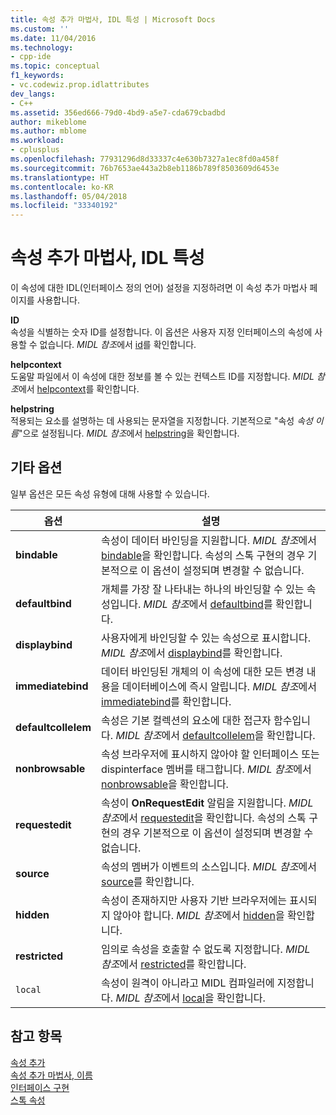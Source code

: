 ```yaml
---
title: 속성 추가 마법사, IDL 특성 | Microsoft Docs
ms.custom: ''
ms.date: 11/04/2016
ms.technology:
- cpp-ide
ms.topic: conceptual
f1_keywords:
- vc.codewiz.prop.idlattributes
dev_langs:
- C++
ms.assetid: 356ed666-79d0-4bd9-a5e7-cda679cbadbd
author: mikeblome
ms.author: mblome
ms.workload:
- cplusplus
ms.openlocfilehash: 77931296d8d33337c4e630b7327a1ec8fd0a458f
ms.sourcegitcommit: 76b7653ae443a2b8eb1186b789f8503609d6453e
ms.translationtype: HT
ms.contentlocale: ko-KR
ms.lasthandoff: 05/04/2018
ms.locfileid: "33340192"
---
```

# <a name="idl-attributes-add-property-wizard"></a>속성 추가 마법사, IDL 특성
이 속성에 대한 IDL(인터페이스 정의 언어) 설정을 지정하려면 이 속성 추가 마법사 페이지를 사용합니다.  
  
 **ID**  
 속성을 식별하는 숫자 ID를 설정합니다. 이 옵션은 사용자 지정 인터페이스의 속성에 사용할 수 없습니다. *MIDL 참조*에서 [id](http://msdn.microsoft.com/library/windows/desktop/aa367040)를 확인합니다.  
  
 **helpcontext**  
 도움말 파일에서 이 속성에 대한 정보를 볼 수 있는 컨텍스트 ID를 지정합니다. *MIDL 참조*에서 [helpcontext](http://msdn.microsoft.com/library/windows/desktop/aa366851)를 확인합니다.  
  
 **helpstring**  
 적용되는 요소를 설명하는 데 사용되는 문자열을 지정합니다. 기본적으로 "속성 *속성 이름*"으로 설정됩니다. *MIDL 참조*에서 [helpstring](http://msdn.microsoft.com/library/windows/desktop/aa366856)을 확인합니다.  
  
## <a name="other-options"></a>기타 옵션  
 일부 옵션은 모든 속성 유형에 대해 사용할 수 있습니다.  
  
|옵션|설명|  
|------------|-----------------|  
|**bindable**|속성이 데이터 바인딩을 지원합니다. *MIDL 참조*에서 [bindable](http://msdn.microsoft.com/library/windows/desktop/aa366738)을 확인합니다. 속성의 스톡 구현의 경우 기본적으로 이 옵션이 설정되며 변경할 수 없습니다.|  
|**defaultbind**|개체를 가장 잘 나타내는 하나의 바인딩할 수 있는 속성입니다. *MIDL 참조*에서 [defaultbind](http://msdn.microsoft.com/library/windows/desktop/aa366790)를 확인합니다.|  
|**displaybind**|사용자에게 바인딩할 수 있는 속성으로 표시합니다. *MIDL 참조*에서 [displaybind](http://msdn.microsoft.com/library/windows/desktop/aa366804)를 확인합니다.|  
|**immediatebind**|데이터 바인딩된 개체의 이 속성에 대한 모든 변경 내용을 데이터베이스에 즉시 알립니다. *MIDL 참조*에서 [immediatebind](http://msdn.microsoft.com/library/windows/desktop/aa367045)를 확인합니다.|  
|**defaultcollelem**|속성은 기본 컬렉션의 요소에 대한 접근자 함수입니다. *MIDL 참조*에서 [defaultcollelem](http://msdn.microsoft.com/library/windows/desktop/aa366792)을 확인합니다.|  
|**nonbrowsable**|속성 브라우저에 표시하지 않아야 할 인터페이스 또는 dispinterface 멤버를 태그합니다. *MIDL 참조*에서 [nonbrowsable](http://msdn.microsoft.com/library/windows/desktop/aa367117)을 확인합니다.|  
|**requestedit**|속성이 **OnRequestEdit** 알림을 지원합니다. *MIDL 참조*에서 [requestedit](http://msdn.microsoft.com/library/windows/desktop/aa367155)을 확인합니다. 속성의 스톡 구현의 경우 기본적으로 이 옵션이 설정되며 변경할 수 없습니다.|  
|**source**|속성의 멤버가 이벤트의 소스입니다. *MIDL 참조*에서 [source](http://msdn.microsoft.com/library/windows/desktop/aa367166)를 확인합니다.|  
|**hidden**|속성이 존재하지만 사용자 기반 브라우저에는 표시되지 않아야 합니다. *MIDL 참조*에서 [hidden](http://msdn.microsoft.com/library/windows/desktop/aa366861)을 확인합니다.|  
|**restricted**|임의로 속성을 호출할 수 없도록 지정합니다. *MIDL 참조*에서 [restricted](http://msdn.microsoft.com/library/windows/desktop/aa367157)를 확인합니다.|  
|`local`|속성이 원격이 아니라고 MIDL 컴파일러에 지정합니다. *MIDL 참조*에서 [local](http://msdn.microsoft.com/library/windows/desktop/aa367071)을 확인합니다.|  
  
## <a name="see-also"></a>참고 항목  
 [속성 추가](../ide/adding-a-property-visual-cpp.md)   
 [속성 추가 마법사, 이름](../ide/names-add-property-wizard.md)   
 [인터페이스 구현](../ide/implementing-an-interface-visual-cpp.md)   
 [스톡 속성](../ide/stock-properties.md)